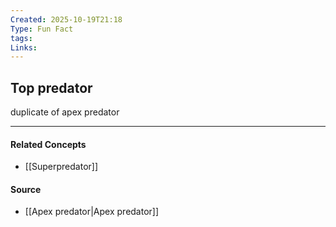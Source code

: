 ```yaml
---
Created: 2025-10-19T21:18
Type: Fun Fact
tags:
Links:
---
```


## Top predator

duplicate of apex predator

---
#### Related Concepts
- [[Superpredator]]

#### Source
- [[Apex predator|Apex predator]]
